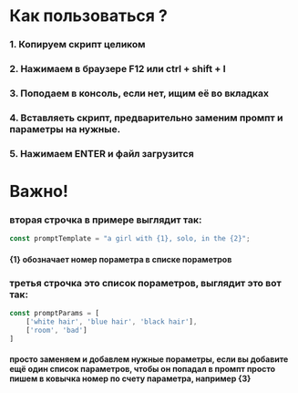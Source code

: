 # Как пользоваться ?    

### 1. Копируем скрипт целиком

### 2. Нажимаем в браузере F12 или ctrl + shift + I

### 3. Поподаем в консоль, если нет, ищим её во вкладках

### 4. Вставляеть скрипт, предварительно заменим промпт и параметры на нужные.

### 5. Нажимаем ENTER и файл загрузится

# Важно!

### вторая строчка в примере выглядит так: 

```js
const promptTemplate = "a girl with {1}, solo, in the {2}"; 
```

#### {1} обозначает номер пораметра в списке пораметров
 

### третья строчка это список пораметров, выглядит это вот так: 
```js
const promptParams = [
    ['white hair', 'blue hair', 'black hair'],
    ['room', 'bad']
]
```

#### просто заменяем и добавлем нужные пораметры, если вы добавите ещё один список параметров, чтобы он попадал в промпт просто пишем в ковычка номер по счету параметра, например {3}
